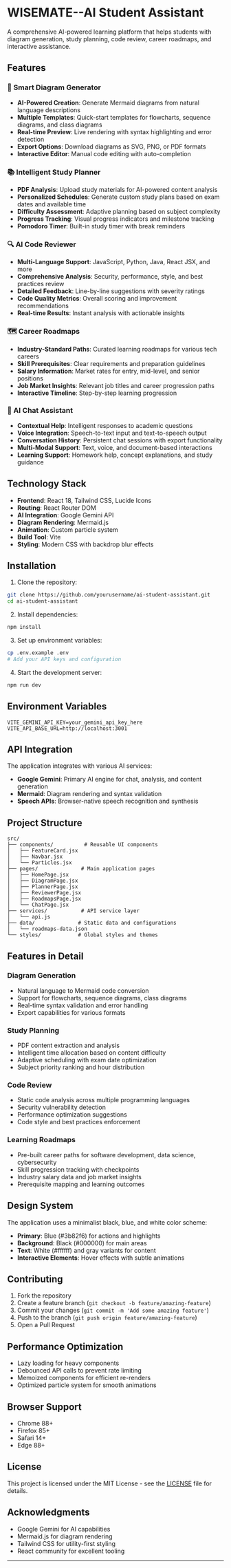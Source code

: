 # WISEMATE--AI Student Assistant

A comprehensive AI-powered learning platform that helps students with diagram generation, study planning, code review, career roadmaps, and interactive assistance.

## Features

### 🧠 Smart Diagram Generator
- **AI-Powered Creation**: Generate Mermaid diagrams from natural language descriptions
- **Multiple Templates**: Quick-start templates for flowcharts, sequence diagrams, and class diagrams
- **Real-time Preview**: Live rendering with syntax highlighting and error detection
- **Export Options**: Download diagrams as SVG, PNG, or PDF formats
- **Interactive Editor**: Manual code editing with auto-completion

### 📚 Intelligent Study Planner
- **PDF Analysis**: Upload study materials for AI-powered content analysis
- **Personalized Schedules**: Generate custom study plans based on exam dates and available time
- **Difficulty Assessment**: Adaptive planning based on subject complexity
- **Progress Tracking**: Visual progress indicators and milestone tracking
- **Pomodoro Timer**: Built-in study timer with break reminders

### 🔍 AI Code Reviewer
- **Multi-Language Support**: JavaScript, Python, Java, React JSX, and more
- **Comprehensive Analysis**: Security, performance, style, and best practices review
- **Detailed Feedback**: Line-by-line suggestions with severity ratings
- **Code Quality Metrics**: Overall scoring and improvement recommendations
- **Real-time Results**: Instant analysis with actionable insights

### 🗺️ Career Roadmaps
- **Industry-Standard Paths**: Curated learning roadmaps for various tech careers
- **Skill Prerequisites**: Clear requirements and preparation guidelines
- **Salary Information**: Market rates for entry, mid-level, and senior positions
- **Job Market Insights**: Relevant job titles and career progression paths
- **Interactive Timeline**: Step-by-step learning progression

### 💬 AI Chat Assistant
- **Contextual Help**: Intelligent responses to academic questions
- **Voice Integration**: Speech-to-text input and text-to-speech output
- **Conversation History**: Persistent chat sessions with export functionality
- **Multi-Modal Support**: Text, voice, and document-based interactions
- **Learning Support**: Homework help, concept explanations, and study guidance

## Technology Stack

- **Frontend**: React 18, Tailwind CSS, Lucide Icons
- **Routing**: React Router DOM
- **AI Integration**: Google Gemini API
- **Diagram Rendering**: Mermaid.js
- **Animation**: Custom particle system
- **Build Tool**: Vite
- **Styling**: Modern CSS with backdrop blur effects

## Installation

1. Clone the repository:
```bash
git clone https://github.com/yourusername/ai-student-assistant.git
cd ai-student-assistant
```

2. Install dependencies:
```bash
npm install
```

3. Set up environment variables:
```bash
cp .env.example .env
# Add your API keys and configuration
```

4. Start the development server:
```bash
npm run dev
```

## Environment Variables

```env
VITE_GEMINI_API_KEY=your_gemini_api_key_here
VITE_API_BASE_URL=http://localhost:3001
```

## API Integration

The application integrates with various AI services:

- **Google Gemini**: Primary AI engine for chat, analysis, and content generation
- **Mermaid**: Diagram rendering and syntax validation
- **Speech APIs**: Browser-native speech recognition and synthesis

## Project Structure

```
src/
├── components/          # Reusable UI components
│   ├── FeatureCard.jsx
│   ├── Navbar.jsx
│   └── Particles.jsx
├── pages/              # Main application pages
│   ├── HomePage.jsx
│   ├── DiagramPage.jsx
│   ├── PlannerPage.jsx
│   ├── ReviewerPage.jsx
│   ├── RoadmapsPage.jsx
│   └── ChatPage.jsx
├── services/           # API service layer
│   └── api.js
├── data/              # Static data and configurations
│   └── roadmaps-data.json
└── styles/            # Global styles and themes
```

## Features in Detail

### Diagram Generation
- Natural language to Mermaid code conversion
- Support for flowcharts, sequence diagrams, class diagrams
- Real-time syntax validation and error handling
- Export capabilities for various formats

### Study Planning
- PDF content extraction and analysis
- Intelligent time allocation based on content difficulty
- Adaptive scheduling with exam date optimization
- Subject priority ranking and hour distribution

### Code Review
- Static code analysis across multiple programming languages
- Security vulnerability detection
- Performance optimization suggestions
- Code style and best practices enforcement

### Learning Roadmaps
- Pre-built career paths for software development, data science, cybersecurity
- Skill progression tracking with checkpoints
- Industry salary data and job market insights
- Prerequisite mapping and learning outcomes

## Design System

The application uses a minimalist black, blue, and white color scheme:
- **Primary**: Blue (#3b82f6) for actions and highlights
- **Background**: Black (#000000) for main areas
- **Text**: White (#ffffff) and gray variants for content
- **Interactive Elements**: Hover effects with subtle animations

## Contributing

1. Fork the repository
2. Create a feature branch (`git checkout -b feature/amazing-feature`)
3. Commit your changes (`git commit -m 'Add some amazing feature'`)
4. Push to the branch (`git push origin feature/amazing-feature`)
5. Open a Pull Request

## Performance Optimization

- Lazy loading for heavy components
- Debounced API calls to prevent rate limiting
- Memoized components for efficient re-renders
- Optimized particle system for smooth animations

## Browser Support

- Chrome 88+
- Firefox 85+
- Safari 14+
- Edge 88+

## License

This project is licensed under the MIT License - see the [LICENSE](LICENSE) file for details.

## Acknowledgments

- Google Gemini for AI capabilities
- Mermaid.js for diagram rendering
- Tailwind CSS for utility-first styling
- React community for excellent tooling

---

